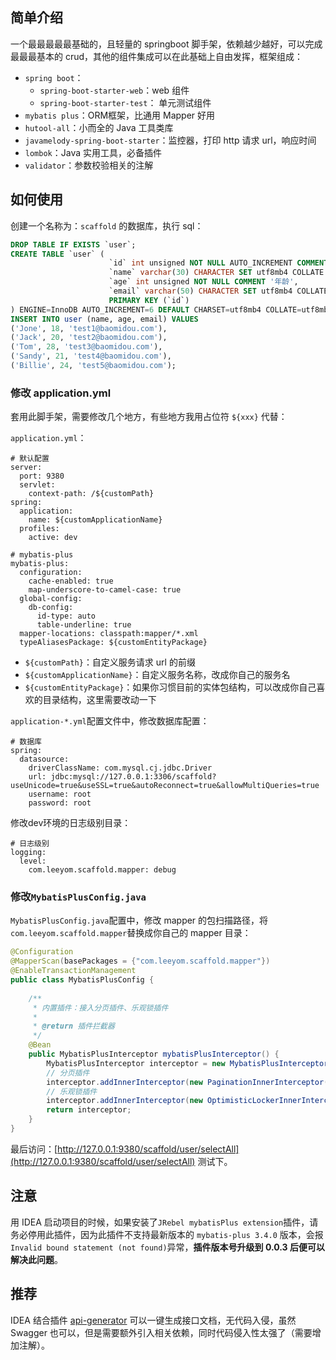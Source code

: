 ## 简单介绍

一个最最最最最基础的，且轻量的 springboot 脚手架，依赖越少越好，可以完成最最最基本的 crud，其他的组件集成可以在此基础上自由发挥，框架组成：

- `spring boot`：
    - `spring-boot-starter-web`：web 组件
    - `spring-boot-starter-test`： 单元测试组件
- `mybatis plus`：ORM框架，比通用 Mapper 好用
- `hutool-all`：小而全的 Java 工具类库
- `javamelody-spring-boot-starter`：监控器，打印 http 请求 url，响应时间
- `lombok`：Java 实用工具，必备插件
- `validator`：参数校验相关的注解

## 如何使用

创建一个名称为：`scaffold` 的数据库，执行 sql：

```sql
DROP TABLE IF EXISTS `user`;
CREATE TABLE `user` (
                      `id` int unsigned NOT NULL AUTO_INCREMENT COMMENT '主键ID',
                      `name` varchar(30) CHARACTER SET utf8mb4 COLLATE utf8mb4_general_ci NOT NULL COMMENT '姓名',
                      `age` int unsigned NOT NULL COMMENT '年龄',
                      `email` varchar(50) CHARACTER SET utf8mb4 COLLATE utf8mb4_general_ci NOT NULL COMMENT '邮箱',
                      PRIMARY KEY (`id`)
) ENGINE=InnoDB AUTO_INCREMENT=6 DEFAULT CHARSET=utf8mb4 COLLATE=utf8mb4_general_ci;
INSERT INTO user (name, age, email) VALUES
('Jone', 18, 'test1@baomidou.com'),
('Jack', 20, 'test2@baomidou.com'),
('Tom', 28, 'test3@baomidou.com'),
('Sandy', 21, 'test4@baomidou.com'),
('Billie', 24, 'test5@baomidou.com');
```

### 修改 application.yml

套用此脚手架，需要修改几个地方，有些地方我用占位符 `${xxx}` 代替：

`application.yml`：

```
# 默认配置
server:
  port: 9380
  servlet:
    context-path: /${customPath}
spring:
  application:
    name: ${customApplicationName}
  profiles:
    active: dev

# mybatis-plus
mybatis-plus:
  configuration:
    cache-enabled: true
    map-underscore-to-camel-case: true
  global-config:
    db-config:
      id-type: auto
      table-underline: true
  mapper-locations: classpath:mapper/*.xml
  typeAliasesPackage: ${customEntityPackage}
```

- `${customPath}`：自定义服务请求 url 的前缀
- `${customApplicationName}`：自定义服务名称，改成你自己的服务名
- `${customEntityPackage}`：如果你习惯目前的实体包结构，可以改成你自己喜欢的目录结构，这里需要改动一下

`application-*.yml`配置文件中，修改数据库配置：

```
# 数据库
spring:
  datasource:
    driverClassName: com.mysql.cj.jdbc.Driver
    url: jdbc:mysql://127.0.0.1:3306/scaffold?useUnicode=true&useSSL=true&autoReconnect=true&allowMultiQueries=true
    username: root
    password: root
```

修改dev环境的日志级别目录：
```
# 日志级别
logging:
  level:
    com.leeyom.scaffold.mapper: debug
```

### 修改`MybatisPlusConfig.java`

`MybatisPlusConfig.java`配置中，修改 mapper 的包扫描路径，将`com.leeyom.scaffold.mapper`替换成你自己的 mapper 目录：

```java
@Configuration
@MapperScan(basePackages = {"com.leeyom.scaffold.mapper"})
@EnableTransactionManagement
public class MybatisPlusConfig {
    
    /**
     * 内置插件：接入分页插件、乐观锁插件
     *
     * @return 插件拦截器
     */
    @Bean
    public MybatisPlusInterceptor mybatisPlusInterceptor() {
        MybatisPlusInterceptor interceptor = new MybatisPlusInterceptor();
        // 分页插件
        interceptor.addInnerInterceptor(new PaginationInnerInterceptor(DbType.MYSQL));
        // 乐观锁插件
        interceptor.addInnerInterceptor(new OptimisticLockerInnerInterceptor());
        return interceptor;
    }
}
```

最后访问：[http://127.0.0.1:9380/scaffold/user/selectAll](http://127.0.0.1:9380/scaffold/user/selectAll) 测试下。

## 注意

用 IDEA 启动项目的时候，如果安装了`JRebel mybatisPlus extension`插件，请务必停用此插件，因为此插件不支持最新版本的 `mybatis-plus 3.4.0` 版本，会报`Invalid bound statement (not found)`异常，**插件版本号升级到 0.0.3 后便可以解决此问题**。

## 推荐

IDEA 结合插件 [api-generator](https://github.com/Forgus/api-generator) 可以一键生成接口文档，无代码入侵，虽然 Swagger 也可以，但是需要额外引入相关依赖，同时代码侵入性太强了（需要增加注解）。
